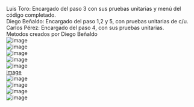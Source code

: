 Luis Toro: Encargado del paso 3 con sus pruebas unitarias y menú del código completado.  
Diego Beñaldo: Encargado del paso 1,2 y 5, con pruebas unitarias de c/u.  
Carlos Pérez: Encargado del paso 4, con sus pruebas unitarias.  
Metodos creados por Diego Beñaldo  
![image](https://github.com/GatoMiau03/calculadora_Cientifica/assets/142507343/44370313-b54e-4883-bdc1-79a749ce0c40)  
![image](https://github.com/GatoMiau03/calculadora_Cientifica/assets/142507343/f58613c7-2e01-4afd-9bfb-ab8056418c67)  
![image](https://github.com/GatoMiau03/calculadora_Cientifica/assets/142507343/ce01bf1f-3bfd-4de9-9f19-f5865c5fa3be)  
![image](https://github.com/GatoMiau03/calculadora_Cientifica/assets/142507343/0edf9bfe-9609-4ff1-bcb0-e9e24213d329)  
![image](https://github.com/GatoMiau03/calculadora_Cientifica/assets/142507343/7c4d9ed6-bd78-4363-9660-d65a91e8962b)  
[image](https://github.com/GatoMiau03/calculadora_Cientifica/assets/142507343/7178c10a-9bcb-48e7-9e92-3329d0b23f2f)  
![image](https://github.com/GatoMiau03/calculadora_Cientifica/assets/142507343/8b69ff4d-8787-424b-8a25-db63907f994e)  
![image](https://github.com/GatoMiau03/calculadora_Cientifica/assets/142507343/0fec25df-87ad-4840-9059-da78cbd21b38)  
![image](https://github.com/GatoMiau03/calculadora_Cientifica/assets/142507343/c895803a-8c03-4168-9725-0de0334a8ca3)  
![image](https://github.com/GatoMiau03/calculadora_Cientifica/assets/142507343/802f3d3c-b600-492f-a7bb-416b01e0f653)
